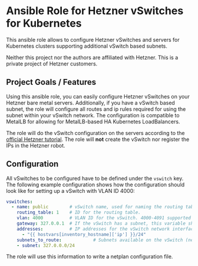 # Ansible Role for Hetzner vSwitches for Kubernetes

This ansible role allows to configure Hetzner vSwitches and servers for Kubernetes clusters supporting additional vSwitch based subnets.

Neither this project nor the authors are affiliated with Hetzner.
This is a private project of Hetzner customers.


## Project Goals / Features

Using this ansible role, you can easily configure Hetzner vSwitches on your Hetzner bare metal servers.
Additionally, if you have a vSwitch based subnet, the role will configure all routes and ip rules required for using the subnet within your vSwitch network.
The configuration is compatible to MetalLB for allowing for MetalLB-based HA Kubernetes LoadBalancers.

The role will do the vSwitch configuration on the servers according to the [official Hetzner tutorial](https://wiki.hetzner.de/index.php/Vswitch/en#Server_configuration_.28Linux.29).
The role will **not** create the vSwitch nor register the IPs in the Hetzner robot.


## Configuration

All vSwitches to be configured have to be defined under the `vswitch` key.
The following example configuration shows how the configuration should look like for setting up a vSwitch with VLAN ID 4000:
```yaml
vswitches:
  - name: public        # vSwitch name, used for naming the routing table.
    routing_table: 1    # ID for the routing table.
    vlan: 4000          # VLAN ID for the vSwitch. 4000-4091 supported by Hetzner.
    gateway: 327.0.0.1  # If the vSwitch has a subnet, this variable should contain the subnet's gateway IP address
    addresses:          # IP addresses for the vSwitch network interface (per host)
      - "{{ hostvars[inventory_hostname]['ip'] }}/24"
    subnets_to_route:            # Subnets available on the vSwitch (need to be registered with Hetzner robot) for non-private networks
    - subnet: 327.0.0.0/24
```

The role will use this information to write a netplan configuration file.
